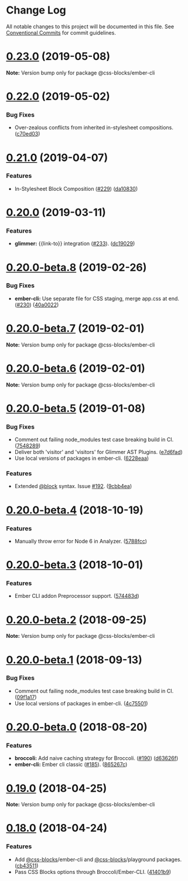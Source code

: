 # Change Log

All notable changes to this project will be documented in this file.
See [Conventional Commits](https://conventionalcommits.org) for commit guidelines.

<a name="0.23.0"></a>
# [0.23.0](https://github.com/linkedin/css-blocks/tree/master/packages/%40css-blocks/ember-cli/compare/v0.22.0...v0.23.0) (2019-05-08)

**Note:** Version bump only for package @css-blocks/ember-cli





<a name="0.22.0"></a>
# [0.22.0](https://github.com/linkedin/css-blocks/tree/master/packages/%40css-blocks/ember-cli/compare/v0.21.0...v0.22.0) (2019-05-02)


### Bug Fixes

* Over-zealous conflicts from inherited in-stylesheet compositions. ([c70ed03](https://github.com/linkedin/css-blocks/tree/master/packages/%40css-blocks/ember-cli/commit/c70ed03))





<a name="0.21.0"></a>
# [0.21.0](https://github.com/linkedin/css-blocks/tree/master/packages/%40css-blocks/ember-cli/compare/v0.20.0...v0.21.0) (2019-04-07)


### Features

* In-Stylesheet Block Composition ([#229](https://github.com/linkedin/css-blocks/tree/master/packages/%40css-blocks/ember-cli/issues/229)) ([da10830](https://github.com/linkedin/css-blocks/tree/master/packages/%40css-blocks/ember-cli/commit/da10830))





<a name="0.20.0"></a>
# [0.20.0](https://github.com/linkedin/css-blocks/tree/master/packages/%40css-blocks/ember-cli/compare/v0.20.0-beta.8...v0.20.0) (2019-03-11)


### Features

* **glimmer:** {{link-to}} integration ([#233](https://github.com/linkedin/css-blocks/tree/master/packages/%40css-blocks/ember-cli/issues/233)). ([dc19029](https://github.com/linkedin/css-blocks/tree/master/packages/%40css-blocks/ember-cli/commit/dc19029))





<a name="0.20.0-beta.8"></a>
# [0.20.0-beta.8](https://github.com/linkedin/css-blocks/tree/master/packages/%40css-blocks/ember-cli/compare/v0.20.0-beta.7...v0.20.0-beta.8) (2019-02-26)


### Bug Fixes

* **ember-cli:** Use separate file for CSS staging, merge app.css at end. ([#230](https://github.com/linkedin/css-blocks/tree/master/packages/%40css-blocks/ember-cli/issues/230)) ([40a0022](https://github.com/linkedin/css-blocks/tree/master/packages/%40css-blocks/ember-cli/commit/40a0022))





<a name="0.20.0-beta.7"></a>
# [0.20.0-beta.7](https://github.com/linkedin/css-blocks/tree/master/packages/%40css-blocks/ember-cli/compare/v0.20.0-beta.5...v0.20.0-beta.7) (2019-02-01)

**Note:** Version bump only for package @css-blocks/ember-cli





<a name="0.20.0-beta.6"></a>
# [0.20.0-beta.6](https://github.com/linkedin/css-blocks/tree/master/packages/%40css-blocks/ember-cli/compare/v0.20.0-beta.5...v0.20.0-beta.6) (2019-02-01)

**Note:** Version bump only for package @css-blocks/ember-cli





<a name="0.20.0-beta.5"></a>
# [0.20.0-beta.5](https://github.com/linkedin/css-blocks/tree/master/packages/%40css-blocks/ember-cli/compare/v0.20.0-beta.4...v0.20.0-beta.5) (2019-01-08)


### Bug Fixes

* Comment out failing node_modules test case breaking build in CI. ([7548289](https://github.com/linkedin/css-blocks/tree/master/packages/%40css-blocks/ember-cli/commit/7548289))
* Deliver both 'visitor' and 'visitors' for Glimmer AST Plugins. ([e7d6fad](https://github.com/linkedin/css-blocks/tree/master/packages/%40css-blocks/ember-cli/commit/e7d6fad))
* Use local versions of packages in ember-cli. ([6228eaa](https://github.com/linkedin/css-blocks/tree/master/packages/%40css-blocks/ember-cli/commit/6228eaa))


### Features

* Extended [@block](https://github.com/block) syntax. Issue [#192](https://github.com/linkedin/css-blocks/tree/master/packages/%40css-blocks/ember-cli/issues/192). ([9cbb4ea](https://github.com/linkedin/css-blocks/tree/master/packages/%40css-blocks/ember-cli/commit/9cbb4ea))





<a name="0.20.0-beta.4"></a>
# [0.20.0-beta.4](https://github.com/linkedin/css-blocks/compare/v0.20.0-beta.3...v0.20.0-beta.4) (2018-10-19)


### Features

* Manually throw error for Node 6 in Analyzer. ([5788fcc](https://github.com/linkedin/css-blocks/commit/5788fcc))





<a name="0.20.0-beta.3"></a>
# [0.20.0-beta.3](https://github.com/linkedin/css-blocks/compare/v0.20.0-beta.2...v0.20.0-beta.3) (2018-10-01)


### Features

* Ember CLI addon Preprocessor support. ([574483d](https://github.com/linkedin/css-blocks/commit/574483d))





<a name="0.20.0-beta.2"></a>
# [0.20.0-beta.2](https://github.com/linkedin/css-blocks/compare/v0.20.0-beta.1...v0.20.0-beta.2) (2018-09-25)

**Note:** Version bump only for package @css-blocks/ember-cli





<a name="0.20.0-beta.1"></a>
# [0.20.0-beta.1](https://github.com/linkedin/css-blocks/compare/v0.20.0-beta.0...v0.20.0-beta.1) (2018-09-13)


### Bug Fixes

* Comment out failing node_modules test case breaking build in CI. ([09f1a17](https://github.com/linkedin/css-blocks/commit/09f1a17))
* Use local versions of packages in ember-cli. ([4c75501](https://github.com/linkedin/css-blocks/commit/4c75501))





<a name="0.20.0-beta.0"></a>
# [0.20.0-beta.0](https://github.com/linkedin/css-blocks/compare/v0.19.0...v0.20.0-beta.0) (2018-08-20)


### Features

* **broccoli:** Add naive caching strategy for Broccoli. ([#190](https://github.com/linkedin/css-blocks/issues/190)) ([d63626f](https://github.com/linkedin/css-blocks/commit/d63626f))
* **ember-cli:** Ember cli classic ([#185](https://github.com/linkedin/css-blocks/issues/185)). ([865267c](https://github.com/linkedin/css-blocks/commit/865267c))





<a name="0.19.0"></a>
# [0.19.0](https://github.com/linkedin/css-blocks/compare/v0.18.0...v0.19.0) (2018-04-25)

**Note:** Version bump only for package @css-blocks/ember-cli





<a name="0.18.0"></a>
# [0.18.0](https://github.com/linkedin/css-blocks/compare/0.15.1...0.18.0) (2018-04-24)


### Features

* Add [@css-blocks](https://github.com/css-blocks)/ember-cli and [@css-blocks](https://github.com/css-blocks)/playground packages. ([cb43511](https://github.com/linkedin/css-blocks/commit/cb43511))
* Pass CSS Blocks options through Broccoli/Ember-CLI. ([41401b9](https://github.com/linkedin/css-blocks/commit/41401b9))
